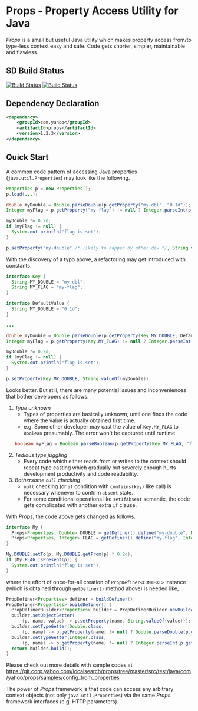 # Props - Property Access Utility for Java
_Props_ is a small but useful Java utility which makes property access from/to type-less context easy and safe.  Code gets shorter, simpler, maintainable and flawless.

## SD Build Status
[![Build Status](https://api.screwdriver.corp.yahoo.com:4443/badge/105768/component/icon)](https://api.screwdriver.corp.yahoo.com:4443/badge/105768/component/target)
[![Build Status](https://api.screwdriver.corp.yahoo.com:4443/badge/105768/release/icon)](https://api.screwdriver.corp.yahoo.com:4443/badge/105768/release/target)

## Dependency Declaration
```xml
<dependency>
    <groupId>com.yahoo</groupId>
    <artifactId>props</artifactId>
    <version>1.2.3</version>
</dependency>
```

## Quick Start
A common code pattern of accessing Java properties (```java.util.Properties```) may look like the following.
```java
Properties p = new Properties();
p.load(...);

double myDouble = Double.parseDouble(p.getProperty("my-dbl", "0.1d"));
Integer myFlag = p.getProperty("my-flag") != null ? Integer.parseInt(p.getProperty("my-flag")) : null;

myDouble *= 0.2d;
if (myFlag != null) {
  System.out.println("flag is set");
}

p.setProperty("my-double" /* likely to happen by other dev */, String.valueOf(myDouble));
```

With the discovery of a typo above, a refactoring may get introduced with constants.
```java
interface Key {
  String MY_DOUBLE = "my-dbl";
  String MY_FLAG = "my-flag";
}

interface DefaultValue {
  String MY_DOUBLE = "0.1d";
}

...

double myDouble = Double.parseDouble(p.getProperty(Key.MY_DOUBLE, DefaultValue.MY_DOUBLE));
Integer myFlag = p.getProperty(Key.MY_FLAG) != null ? Integer.parseInt(p.getProperty(Key.MY_FLAG)) : null;

myDouble *= 0.2d;
if (myFlag != null) {
  System.out.println("flag is set");
}

p.setProperty(Key.MY_DOUBLE, String.valueOf(myDouble));
```

Looks better.  But still, there are many potential issues and inconveniences that bother developers as follows.

1. _Type unknown_
   * Types of properties are basically unknown, until one finds the code where the value is actually obtained first time.
   * e.g. Some other developer may cast the value of ```Key.MY_FLAG``` to ```Boolean``` presumably.  The error won't be captured until runtime.
   ```java
   boolean myFlag = Boolean.parseBoolean(p.getProperty(Key.MY_FLAG, "false"));
   ```
2. _Tedious type juggling_
   * Every code which either reads from or writes to the context should repeat type casting which gradually but severely enough hurts development productivity and code readability.
3. _Bothersome ```null``` checking_
   * ```null``` checking (or ```if``` condition with ```contains(key)``` like call) is necessary whenever to confirm ```absent``` state.
   * For some conditional operations like ```setIfAbsent``` semantic, the code gets complicated with another extra ```if``` clause.

With _Props_, the code above gets changed as follows.
```java
interface My {
  Props<Properties, Double> DOUBLE = getDefiner().define("my-double", Double.class, properties -> 1.0d);
  Props<Properties, Integer> FLAG = getDefiner().define("my-flag", Integer.class);
}

My.DOUBLE.setTo(p, My.DOUBLE.getFrom(p) * 0.2d);
if (My.FLAG.isPresent(p)) {
  System.out.println("flag is set");
}
```

where the effort of once-for-all creation of ```PropDefiner<CONTEXT>``` instance (which is obtained through ```getDefiner()``` method above) is needed like,
```java
PropDefiner<Properties> definer = buildDefiner();
PropDefiner<Properties> buildDefiner() {
  PropDefinerBuilder<Properties> builder = PropDefinerBuilder.newBuilder(Properties.class);
  builder.setObjectSetter(
      (p, name, value) -> p.setProperty(name, String.valueOf(value)));
  builder.setTypeGetter(Double.class,
      (p, name) -> p.getProperty(name) != null ? Double.parseDouble(p.getProperty(name)) : null);
  builder.setTypeGetter(Integer.class,
      (p, name) -> p.getProperty(name) != null ? Integer.parseInt(p.getProperty(name)) : null);
  return builder.build();
}
```

Please check out more details with sample codes at
https://git.corp.yahoo.com/localsearch/props/tree/master/src/test/java/com/yahoo/props/samples/config_from_properties

The power of _Props_ framework is that code can access any arbitrary context objects (not only ```java.util.Properties```) via the same _Props_ framework interfaces (e.g. HTTP parameters).
